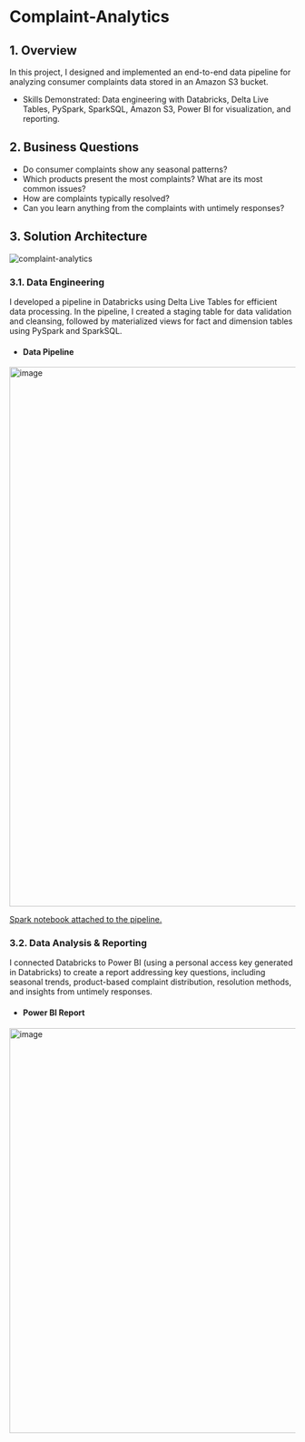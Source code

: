 # Complaint-Analytics

## 1. Overview
In this project, I designed and implemented an end-to-end data pipeline for analyzing consumer complaints data stored in an Amazon S3 bucket.

- Skills Demonstrated: Data engineering with Databricks, Delta Live Tables, PySpark, SparkSQL, Amazon S3, Power BI for visualization, and reporting.

## 2. Business Questions
- Do consumer complaints show any seasonal patterns?
- Which products present the most complaints? What are its most common issues?
- How are complaints typically resolved?
- Can you learn anything from the complaints with untimely responses?

## 3. Solution Architecture
![complaint-analytics](https://github.com/user-attachments/assets/16268856-6345-40eb-b501-0eef57a77c4d)

### 3.1. Data Engineering
I developed a pipeline in Databricks using Delta Live Tables for efficient data processing. In the pipeline, I created a staging table for data validation and cleansing, followed by materialized views for fact and dimension tables using PySpark and SparkSQL.

- #### Data Pipeline
<img width="949" alt="image" src="https://github.com/user-attachments/assets/986d3671-6ace-4b0b-9376-df4092106ed7" />

[Spark notebook attached to the pipeline.](https://github.com/johnuzoma/Complaint-Analytics/blob/main/cc-pipeline.ipynb)

### 3.2. Data Analysis & Reporting
I connected Databricks to Power BI (using a personal access key generated in Databricks) to create a report addressing key questions, including seasonal trends, product-based complaint distribution, resolution methods, and insights from untimely responses.

- #### Power BI Report
<img width="712" alt="image" src="https://github.com/user-attachments/assets/2a8a4044-662b-45bf-82ae-ef0740a55f00" />

